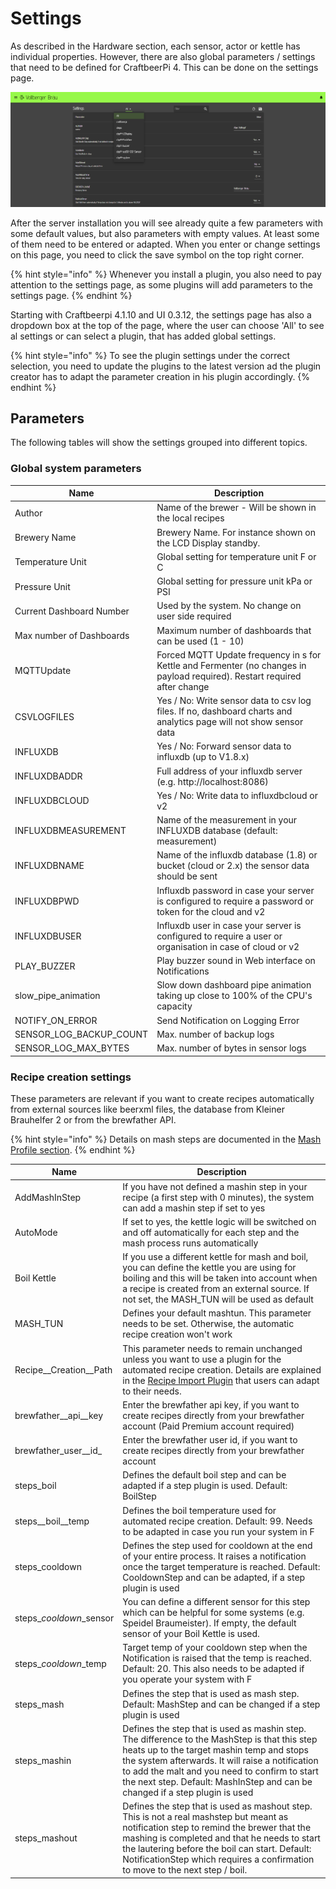 # Settings

As described in the Hardware section, each sensor, actor or kettle has individual properties. However, there are also global parameters / settings that need to be defined for CraftbeerPi 4. This can be done on the settings page.

![](../../.gitbook/assets/cbpi4-settings-selection.png)

After the server installation you will see already quite a few parameters with some default values, but also parameters with empty values. At least some of them need to be entered or adapted. When you enter or change settings on this page, you need to click the save symbol on the top right corner.

{% hint style="info" %}
Whenever you install a plugin, you also need to pay attention to the settings page, as some plugins will add parameters to the settings page.
{% endhint %}

Starting with Craftbeerpi 4.1.10 and UI 0.3.12, the settings page has also a dropdown box at the top of the page, where the user can choose 'All' to see al settings or can select a plugin, that has added global settings. 


{% hint style="info" %}
To see the plugin settings under the correct selection, you need to update the plugins to the latest version ad the plugin creator has to adapt the parameter creation in his plugin accordingly.
{% endhint %}

## Parameters

The following tables will show the settings grouped into different topics.

### Global system parameters

| Name                     | Description                                                  |
| ------------------------ | ------------------------------------------------------------ |
| Author                   | Name of the brewer - Will be shown in the local recipes      |
| Brewery Name             | Brewery Name. For instance shown on the LCD Display standby. |
| Temperature Unit         | Global setting for temperature unit F or C                   |
| Pressure Unit            | Global setting for pressure unit kPa or PSI                   |
| Current Dashboard Number | Used by the system. No change on user side required          |
| Max number of Dashboards | Maximum number of dashboards that can be used (1 - 10)       |
| MQTTUpdate               | Forced MQTT Update frequency in s for Kettle and Fermenter (no changes in payload required). Restart required after change |
| CSVLOGFILES              | Yes / No: Write sensor data to csv log files. If no, dashboard charts and analytics page will not show sensor data |
| INFLUXDB                 | Yes / No: Forward sensor data to influxdb (up to V1.8.x)     |
| INFLUXDBADDR             | Full address of your influxdb server (e.g. http://localhost:8086)
| INFLUXDBCLOUD            | Yes / No: Write data to influxdbcloud or v2                  |
| INFLUXDBMEASUREMENT      | Name of the measurement in your INFLUXDB database (default: measurement) |
| INFLUXDBNAME             | Name of the influxdb database (1.8) or bucket (cloud or 2.x) the sensor data should be sent |                
| INFLUXDBPWD              | Influxdb password in case your server is configured to require a password or token for the cloud and v2|
| INFLUXDBUSER             | Influxdb user in case your server is configured to require a user or organisation in case of cloud or v2 |
| PLAY_BUZZER              | Play buzzer sound in Web interface on Notifications          |
| slow_pipe_animation      | Slow down dashboard pipe animation taking up close to 100% of the CPU's capacity |
| NOTIFY_ON_ERROR          | Send Notification on Logging Error                            |
| SENSOR_LOG_BACKUP_COUNT  | Max. number of backup logs                                   |
| SENSOR_LOG_MAX_BYTES     | Max. number of bytes in sensor logs                           |

### Recipe creation settings

These parameters are relevant if you want to create recipes automatically from external sources like beerxml files, the database from Kleiner Brauhelfer 2 or from the brewfather API.

{% hint style="info" %}
Details on mash steps are documented in the [Mash Profile section](mash-profile.md).
{% endhint %}

| Name                      | Description                                                                                                                                                                                                                                                                                                                     |
| ------------------------- | ------------------------------------------------------------------------------------------------------------------------------------------------------------------------------------------------------------------------------------------------------------------------------------------------------------------------------- |
| AddMashInStep             | If you have not defined a mashin step in your recipe (a first step with 0 minutes), the system can add a mashin step if set to yes                                                                                                                                                                                              |
| AutoMode                  | If set to yes, the kettle logic will be switched on and off automatically for each step and the mash process runs automatically                                                                                                                                                                                                 |
| Boil Kettle               | If you use a different kettle for mash and boil, you can define the kettle you are using for boiling and this will be taken into account when a recipe is created from an external source. If not set, the MASH\_TUN will be used as default                                                                                    |
| MASH\_TUN                 | Defines your default mashtun. This parameter needs to be set. Otherwise, the automatic recipe creation won't work                                                                                                                                                                                                               |
| Recipe\__Creation\__Path  | This parameter needs to remain unchanged unless you want to use a plugin for the automated recipe creation. Details are explained in the [Recipe Import Plugin](https://github.com/PiBrewing/cbpi4-RecipeImport) that users can adapt to their needs.                                                                           |
| brewfather\__api\__key    | Enter the brewfather api key, if you want to create recipes directly from your brewfather account (Paid Premium account required)                                                                                                                                                                                               |
| brewfather\_user_\_id_    | Enter the brewfather user id, if you want to create recipes directly from your brewfather account                                                                                                                                                                                                                               |
| steps\_boil               | Defines the default boil step and can be adapted if a step plugin is used. Default: BoilStep                                                                                                                                                                                                                                    |
| steps\__boil\__temp       | Defines the boil temperature used for automated recipe creation. Default: 99. Needs to be adapted in case you run your system in F                                                                                                                                                                                              |
| steps\_cooldown           | Defines the step used for cooldown at the end of your entire process. It raises a notification once the target temperature is reached. Default: CooldownStep and can be adapted, if a step plugin is used                                                                                                                       |
| steps\__cooldown_\_sensor | You can define a different sensor for this step which can be helpful for some systems (e.g. Speidel Braumeister). If empty, the default sensor of your Boil Kettle is used.                                                                                                                                                     |
| steps\__cooldown_\_temp   | Target temp of your cooldown step when the Notification is raised that the temp is reached. Default: 20. This also needs to be adapted if you operate your system with F                                                                                                                                                        |
| steps\_mash               | Defines the step that is used as mash step. Default: MashStep and can be changed if a step plugin is used                                                                                                                                                                                                                       |
| steps\_mashin             | Defines the step that is used as mashin step. The difference to the MashStep is that this step heats up to the target mashin temp and stops the system afterwards. It will raise a notification to add the malt and you need to confirm to start the next step. Default: MashInStep and can be changed if a step plugin is used |
| steps\_mashout            | Defines the step that is used as mashout step. This is not  a real mashstep but meant as notification step to remind the brewer that the mashing is completed and that he needs to start the lautering before the boil can start. Default: NotificationStep which requires a confirmation to move to the next step / boil.      |


